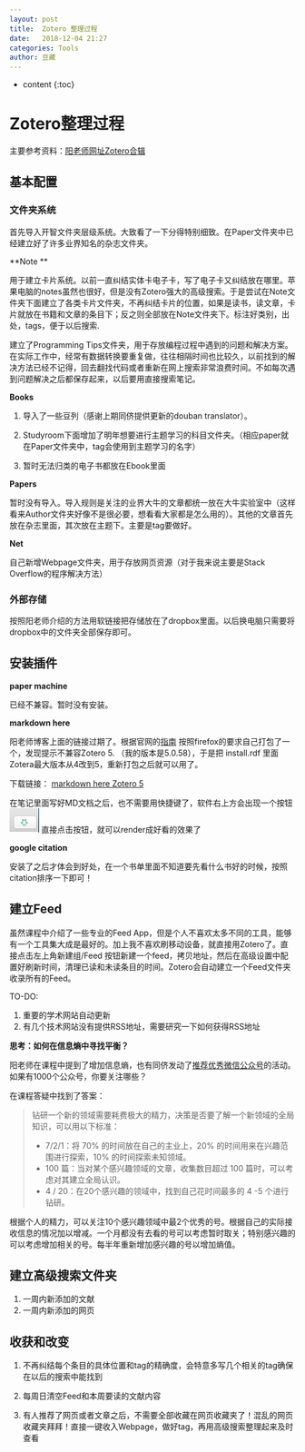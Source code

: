 ```yaml
---
layout: post
title:  Zotero 整理过程
date:   2018-12-04 21:27
categories: Tools
author: 豆藏
---
```


* content
{:toc}



# Zotero整理过程

主要参考资料：[阳老师网址Zotero合辑](https://www.yangzhiping.com/tech/zotero)



## 基本配置

### 文件夹系统

首先导入开智文件夹层级系统。大致看了一下分得特别细致。在Paper文件夹中已经建立好了许多业界知名的杂志文件夹。

**Note **

用于建立卡片系统。以前一直纠结实体卡电子卡，写了电子卡又纠结放在哪里。苹果电脑的notes虽然也很好，但是没有Zotero强大的高级搜索。于是尝试在Note文件夹下面建立了各类卡片文件夹，不再纠结卡片的位置，如果是读书，读文章，卡片就放在书籍和文章的条目下；反之则全部放在Note文件夹下。标注好类别，出处，tags，便于以后搜索.

建立了Programming Tips文件夹，用于存放编程过程中遇到的问题和解决方案。在实际工作中，经常有数据转换要重复做，往往相隔时间也比较久，以前找到的解决方法已经不记得，回去翻找代码或者重新在网上搜索非常浪费时间。不如每次遇到问题解决之后都保存起来，以后要用直接搜索笔记。





**Books**

1. 导入了一些豆列（感谢上期同侪提供更新的douban translator）。

2. Studyroom下面增加了明年想要进行主题学习的科目文件夹。（相应paper就在Paper文件夹中，tag会使用到主题学习的名字）
3. 暂时无法归类的电子书都放在Ebook里面



**Papers**

暂时没有导入。导入规则是关注的业界大牛的文章都统一放在大牛实验室中（这样看来Author文件夹好像不是很必要，想看看大家都是怎么用的）。其他的文章首先放在杂志里面，其次放在主题下。主要是tag要做好。



**Net**

自己新增Webpage文件夹，用于存放网页资源（对于我来说主要是Stack Overflow的程序解决方法）



### 外部存储

按照阳老师介绍的方法用软链接把存储放在了dropbox里面。以后换电脑只需要将dropbox中的文件夹全部保存即可。



## 安装插件

**paper machine**

已经不兼容。暂时没有安装。



**markdown here**

阳老师博客上面的链接过期了。根据官网的[指南](https://github.com/adam-p/markdown-here#building-the-extension-bundles) 按照firefox的要求自己打包了一个，发现提示不兼容Zotero 5. （我的版本是5.0.58），于是把 install.rdf 里面Zotera最大版本从4改到5，重新打包之后就可以用了。

下载链接： [markdown here Zotero 5](https://github.com/bchen4/images/raw/master/omc_ia/markdownhere_zotero5.xpi.zip)

在笔记里面写好MD文档之后，也不需要用快捷键了，软件右上方会出现一个按钮
![md](https://github.com/bchen4/images/raw/master/omc_ia/markdownhere.png)
直接点击按钮，就可以render成好看的效果了



**google citation**

安装了之后才体会到好处，在一个书单里面不知道要先看什么书好的时候，按照citation排序一下即可！





## 建立Feed

虽然课程中介绍了一些专业的Feed App，但是个人不喜欢太多不同的工具，能够有一个工具集大成是最好的。加上我不喜欢刷移动设备，就直接用Zotero了。直接点击左上角新建组/Feed 按钮新建一个feed，拷贝地址，然后在高级设置中配置好刷新时间，清理已读和未读条目的时间。Zotero会自动建立一个Feed文件夹收录所有的Feed。



TO-DO: 

1. 重要的学术网站自动更新
2. 有几个技术网站没有提供RSS地址，需要研究一下如何获得RSS地址



**思考：如何在信息熵中寻找平衡？**

阳老师在课程中提到了增加信息熵，也有同侪发动了[推荐优秀微信公众号](https://github.com/lirenchong/FollowTheWeChat)的活动。如果有1000个公众号，你要关注哪些？

在课程答疑中找到了答案：

> 钻研一个新的领域需要耗费极大的精力，决策是否要了解一个新领域的全局知识，可以用以下标准：
>
> - 7/2/1：将 70% 的时间放在自己的主业上，20% 的时间用来在兴趣范围进行探索，10% 的时间探索未知领域。
> - 100 篇：当对某个感兴趣领域的文章，收集数目超过 100 篇时，可以考虑对其建立全局认识。
> - 4 / 20：在20个感兴趣的领域中，找到自己花时间最多的 4 -5 个进行钻研。

根据个人的精力，可以关注10个感兴趣领域中最2个优秀的号。根据自己的实际接收信息的情况加以增减。一个月都没有去看的号可以考虑暂时取关；特别感兴趣的可以考虑增加相关的号。每半年重新增加感兴趣的号以增加熵值。





## 建立高级搜索文件夹

1. 一周内新添加的文献
2. 一周内新添加的网页



## 收获和改变

1. 不再纠结每个条目的具体位置和tag的精确度，会特意多写几个相关的tag确保在以后的搜索中能找到
2. 每周日清空Feed和本周要读的文献内容

3. 有人推荐了网页或者文章之后，不需要全部收藏在网页收藏夹了！混乱的网页收藏夹拜拜！直接一键收入Webpage，做好tag，再用高级搜索整理起来及时查看







